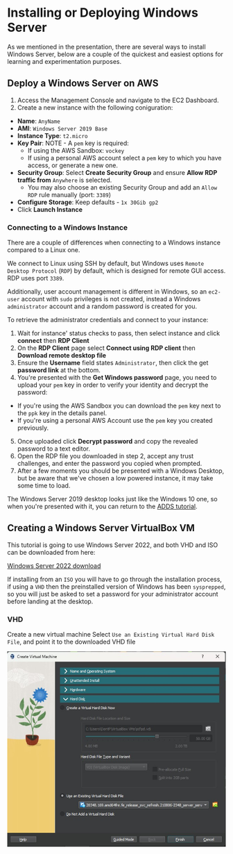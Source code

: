 # Installing or Deploying Windows Server

As we mentioned in the presentation, there are several ways to install Windows Server, below are a couple of the quickest and easiest options for learning and experimentation purposes.

## Deploy a Windows Server on AWS

1. Access the Management Console and navigate to the EC2 Dashboard. 
2. Create a new instance with the following coniguration:

- **Name**: `AnyName`
- **AMI**: `Windows Server 2019 Base`
- **Instance Type**: `t2.micro`
- **Key Pair**: NOTE - A `pem` key is required:
  - If using the AWS Sandbox: `vockey`
  - If using a personal AWS account select a `pem` key to which you have access, or generate a new one.
- **Security Group**: Select **Create Security Group** and ensure **Allow RDP traffic from** `Anywhere` is selected.
  - You may also choose an existing Security Group and add an `Allow RDP` rule manually (port: `3389`)
- **Configure Storage**: Keep defaults - `1x 30Gib gp2` 
- Click **Launch Instance**

### Connecting to a Windows Instance

There are a couple of differences when connecting to a Windows instance compared to a Linux one.

We connect to Linux using SSH by default, but Windows uses `Remote Desktop Protocol` (`RDP`) by default, which is designed for remote GUI access. RDP uses port `3389`.

Additionally, user account management is different in Windows, so an `ec2-user` account with `sudo` privileges is not created, instead a Windows `administrator` account and a random password is created for you.

To retrieve the administrator credentials and connect to your instance:

1. Wait for instance' status checks to pass, then select instance and click **connect** then **RDP Client**
2. On the **RDP Client** page select **Connect using RDP client** then **Download remote desktop file**
3. Ensure the **Username** field states `Administrator`, then click the get **password link** at the bottom.
4. You're presented with the **Get Windows password** page, you need to upload your `pem` key in order to verify your identity and decrypt the password:

  - If you're using the AWS Sandbox you can download the `pem` key next to the `ppk` key in the details panel.
  - If you're using a personal AWS Account use the `pem` key you created previously.

5. Once uploaded click **Decrypt password** and copy the revealed password to a text editor.
6. Open the RDP file you downloaded in step 2, accept any trust challenges, and enter the password you copied when prompted.
7. After a few moments you should be presented with a Windows Desktop, but be aware that we've chosen a low powered instance, it may take some time to load.

The Windows Server 2019 desktop looks just like the Windows 10 one, so when you're presented with it, you can return to the [ADDS tutorial](/readme.md).


## Creating a Windows Server VirtualBox VM

This tutorial is going to use Windows Server 2022, and both VHD and ISO can be downloaded from here:

[Windows Server 2022 download](https://www.microsoft.com/en-us/evalcenter/download-windows-server-2022)

If installing from an `ISO` you will have to go through the installation process, if using a `VHD` then the preinstalled version of Windows has been `sysprepped`, so you will just be asked to set a password for your administrator account before landing at the desktop.

### VHD
Create a new virtual machine
Select `Use an Existing Virtual Hard Disk File`, and point it to the downloaded VHD file

![DIAGRAM](./img/VBox-vhd.jpg)